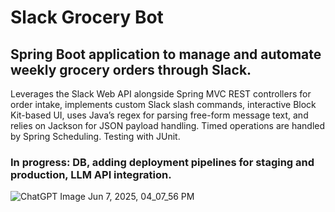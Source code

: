 # Slack Grocery Bot
## Spring Boot application to manage and automate weekly grocery orders through Slack.
Leverages the Slack Web API alongside Spring MVC
REST controllers for order intake, implements custom Slack slash commands,
interactive Block Kit-based UI, uses Java’s regex for
parsing free-form message text, and relies on Jackson
for JSON payload handling. Timed operations are
handled by Spring Scheduling. Testing with JUnit.
### In progress: DB, adding deployment pipelines for staging and production, LLM API integration.
![ChatGPT Image Jun 7, 2025, 04_07_56 PM](https://github.com/user-attachments/assets/5dfc79ac-717e-4174-8422-bd1ce7544715)
